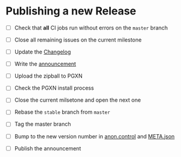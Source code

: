 Publishing a new Release
===============================================================================

* [ ] Check that **all** CI jobs run without errors on the `master` branch

* [ ] Close all remaining issues on the current milestone

* [ ] Update the [Changelog](CHANGELOG.md)

* [ ] Write the [announcement](NEWS.md)

* [ ] Upload the zipball to PGXN

* [ ] Check the PGXN install process

* [ ] Close the current milsetone and open the next one

* [ ] Rebase the `stable` branch from `master`

* [ ] Tag the master branch

* [ ] Bump to the new version number in [anon.control]() and [META.json]()

* [ ] Publish the announcement
